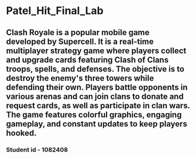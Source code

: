 # Patel_Hit_Final_Lab
## Clash Royale is a popular mobile game developed by Supercell. It is a real-time multiplayer strategy game where players collect and upgrade cards featuring Clash of Clans troops, spells, and defenses. The objective is to destroy the enemy's three towers while defending their own. Players battle opponents in various arenas and can join clans to donate and request cards, as well as participate in clan wars. The game features colorful graphics, engaging gameplay, and constant updates to keep players hooked.



### Student id - 1082408
